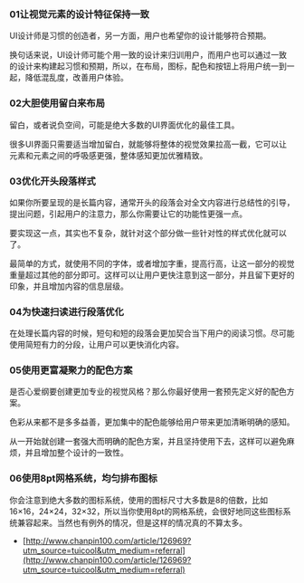 ### 01让视觉元素的设计特征保持一致

UI设计师是习惯的创造者，另一方面，用户也希望你的设计能够符合预期。

换句话来说，UI设计师可能个用一致的设计来归训用户，而用户也可以通过一致的设计来构建起习惯和预期，所以，在布局，图标，配色和按钮上将用户统一到一起，降低混乱度，改善用户体验。

### 02大胆使用留白来布局

留白，或者说负空间，可能是绝大多数的UI界面优化的最佳工具。

很多UI界面只需要适当增加留白，就能够将整体的视觉效果拉高一截，它可以让元素和元素之间的呼吸感更强，整体感知更加优雅精致。

### 03优化开头段落样式

如果你所要呈现的是长篇内容，通常开头的段落会对全文内容进行总结性的引导，提出问题，引起用户的注意力，那么你需要让它的功能性更强一点。

要实现这一点，其实也不复杂，就针对这个部分做一些针对性的样式优化就可以了。

最简单的方式，就使用不同的字体，或者增加字重，提高行高，让这一部分的视觉重量超过其他的部分即可。这样可以让用户更快注意到这一部分，并且留下更好的印象，并且增加内容的信息层级。

### 04为快速扫读进行段落优化

在处理长篇内容的时候，短句和短的段落会更加契合当下用户的阅读习惯。尽可能使用简短有力的分段，让用户可以更快消化内容。

### 05使用更富凝聚力的配色方案

是否心爱纲要创建更加专业的视觉风格？那么你最好使用一套预先定义好的配色方案。

色彩从来都不是多多益善，更加集中的配色能够给用户带来更加清晰明确的感知。

从一开始就创建一套强大而明确的配色方案，并且坚持使用下去，这样可以避免麻烦，并且增加整个设计的一致性。

### 06使用8pt网格系统，均匀排布图标

你会注意到绝大多数的图标系统，使用的图标尺寸大多数是8的倍数，比如16×16，24×24，32×32，所以当你使用8pt的网格系统，会很好地同这些图标系统兼容起来。当然也有例外的情况，但是这样的情况真的不算太多。

- [http://www.chanpin100.com/article/126969?utm_source=tuicool&utm_medium=referral](http://www.chanpin100.com/article/126969?utm_source=tuicool&utm_medium=referral)